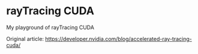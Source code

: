 # rayTracing CUDA
My playground of rayTracing CUDA

Original article: https://developer.nvidia.com/blog/accelerated-ray-tracing-cuda/